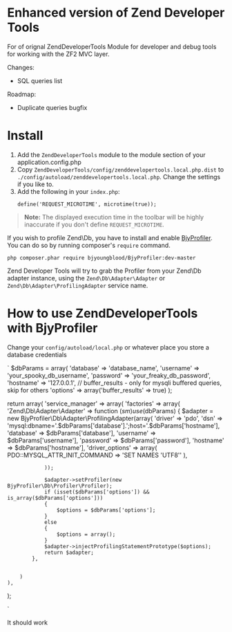Enhanced version of Zend Developer Tools
========================================
For of orignal ZendDeveloperTools Module for developer and debug tools for working with the ZF2 MVC layer.

Changes:
* SQL queries list


Roadmap:
* Duplicate queries bugfix



Install
=======
1. Add the `ZendDeveloperTools` module to the module section of your
   application.config.php
2. Copy `ZendDeveloperTools/config/zenddevelopertools.local.php.dist` to
   `./config/autoload/zenddevelopertools.local.php`. Change the settings
   if you like to.
3. Add the following in your `index.php`:
   ```
   define('REQUEST_MICROTIME', microtime(true));
   ```

> **Note:** The displayed execution time in the toolbar will be highly inaccurate
            if you don't define `REQUEST_MICROTIME`.


If you wish to profile Zend\Db, you have to install and enable [BjyProfiler](https://github.com/bjyoungblood/BjyProfiler).
You can do so by running composer's `require` command.

    php composer.phar require bjyoungblood/BjyProfiler:dev-master

Zend Developer Tools will try to grab the Profiler from your Zend\Db adapter
instance, using the `Zend\Db\Adapter\Adapter` or `Zend\Db\Adapter\ProfilingAdapter`
service name.


How to use ZendDeveloperTools with BjyProfiler
=============================================
Change your `config/autoload/local.php` or whatever place you store a database credentials

`
$dbParams = array(
    'database'  => 'database_name',
    'username'  => 'your_spooky_db_username',
    'password'  => 'your_freaky_db_password',
    'hostname'  => '127.0.0.1',
    // buffer_results - only for mysqli buffered queries, skip for others
    'options' => array('buffer_results' => true)
);

return array(
    'service_manager' => array(
        'factories' => array(
            'Zend\Db\Adapter\Adapter' => function ($sm) use ($dbParams) {
                $adapter = new BjyProfiler\Db\Adapter\ProfilingAdapter(array(
                    'driver'    => 'pdo',
                    'dsn'       => 'mysql:dbname='.$dbParams['database'].';host='.$dbParams['hostname'],
                    'database'  => $dbParams['database'],
                    'username'  => $dbParams['username'],
                    'password'  => $dbParams['password'],
                    'hostname'  => $dbParams['hostname'],
                    'driver_options' => array(
                        PDO::MYSQL_ATTR_INIT_COMMAND => 'SET NAMES \'UTF8\''
                    ),

                ));

                $adapter->setProfiler(new BjyProfiler\Db\Profiler\Profiler);
                if (isset($dbParams['options']) && is_array($dbParams['options']))
                {
                    $options = $dbParams['options'];
                }
                else
                {
                    $options = array();
                }
                $adapter->injectProfilingStatementPrototype($options);
                return $adapter;
            },


        )
    ),
);

`

It should work
